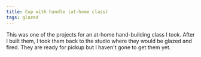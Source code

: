```yaml
---
title: Cup with handle (at-home class)
tags: glazed
---
```


This was one of the projects for an at-home hand-building class I took. After I
built them, I took them back to the studio where they would be glazed and fired.
They are ready for pickup but I haven't gone to get them yet.
